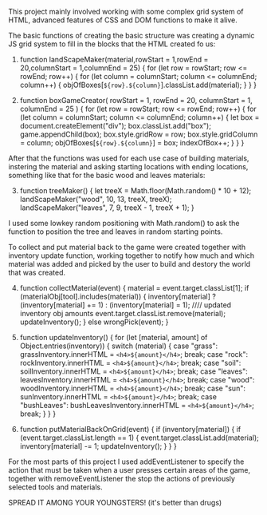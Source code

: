 This project mainly involved working with some complex grid system of HTML, advanced features of CSS and DOM functions to make it alive.

The basic functions of creating the basic structure was creating a dynamic JS grid system to fill in the blocks that the HTML created fo us:

1. function landScapeMaker(material,rowStart = 1,rowEnd = 20,columnStart = 1,columnEnd = 25) {
   for (let row = rowStart; row <= rowEnd; row++) {
   for (let column = columnStart; column <= columnEnd; column++) {
   objOfBoxes[`${row}.${column}`].classList.add(material);
   }
   }
   }

2. function boxGameCreator(
   rowStart = 1,
   rowEnd = 20,
   columnStart = 1,
   columnEnd = 25
   ) {
   for (let row = rowStart; row <= rowEnd; row++) {
   for (let column = columnStart; column <= columnEnd; column++) {
   let box = document.createElement("div");
   box.classList.add("box");
   game.appendChild(box);
   box.style.gridRow = row;
   box.style.gridColumn = column;
   objOfBoxes[`${row}.${column}`] = box;
   indexOfBox++;
   }
   }
   }

After that the functions was used for each use case of building materials, instering the material and asking starting locations with ending locations, something like that for the basic wood and leaves materials:

3.  function treeMaker() {
    let treeX = Math.floor(Math.random() \* 10 + 12);
    landScapeMaker("wood", 10, 13, treeX, treeX);
    landScapeMaker("leaves", 7, 9, treeX - 1, treeX + 1);
    }

I used some lowkey random positioning with Math.random() to ask the function to position the tree and leaves in random starting points.

To collect and put material back to the game were created together with inventory update function, working together to notify how much and which material was added and picked by the user to build and destory the world that was created.

4. function collectMaterial(event) {
   material = event.target.classList[1];
   if (materialObj[tool].includes(material)) {
   inventory[material]
   ? (inventory[material] += 1)
   : (inventory[material] = 1); //// updated inventory obj amounts
   event.target.classList.remove(material);
   updateInventory();
   } else wrongPick(event);
   }

5. function updateInventory() {
   for (let [material, amount] of Object.entries(inventory)) {
   switch (material) {
   case "grass":
   grassInventory.innerHTML = `<h4>${amount}</h4>`;
   break;
   case "rock":
   rockInventory.innerHTML = `<h4>${amount}</h4>`;
   break;
   case "soil":
   soilInventory.innerHTML = `<h4>${amount}</h4>`;
   break;
   case "leaves":
   leavesInventory.innerHTML = `<h4>${amount}</h4>`;
   break;
   case "wood":
   woodInventory.innerHTML = `<h4>${amount}</h4>`;
   break;
   case "sun":
   sunInventory.innerHTML = `<h4>${amount}</h4>`;
   break;
   case "bushLeaves":
   bushLeavesInventory.innerHTML = `<h4>${amount}</h4>`;
   break;
   }
   }
   }

6. function putMaterialBackOnGrid(event) {
   if (inventory[material]) {
   if (event.target.classList.length == 1) {
   event.target.classList.add(material);
   inventory[material] -= 1;
   updateInventory();
   }
   }
   }

For the most parts of this project I used addEventListener to specify the action that must be taken when a user presses certain areas of the game, together with removeEventListener the stop the actions of previously selected tools and materials.

SPREAD IT AMONG YOUR YOUNGSTERS! (it's better than drugs)
